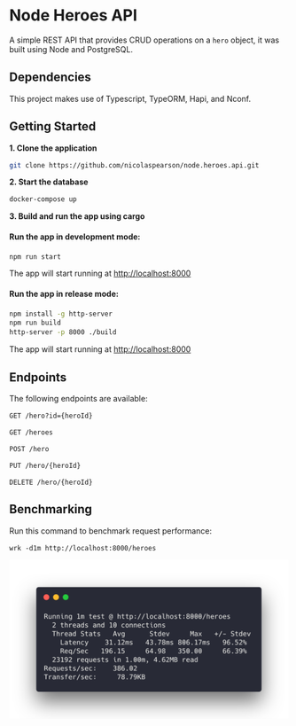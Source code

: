 # Node Heroes API

A simple REST API that provides CRUD operations on a `hero` object, it was built using Node and PostgreSQL.

## Dependencies

This project makes use of Typescript, TypeORM, Hapi, and Nconf.

## Getting Started

**1. Clone the application**

```bash
git clone https://github.com/nicolaspearson/node.heroes.api.git
```

**2. Start the database**

```bash
docker-compose up
```

**3. Build and run the app using cargo**

#### Run the app in development mode:

```bash
npm run start
```

The app will start running at <http://localhost:8000>

#### Run the app in release mode:

```bash
npm install -g http-server
npm run build
http-server -p 8000 ./build
```

The app will start running at <http://localhost:8000>

## Endpoints

The following endpoints are available:

```
GET /hero?id={heroId}
```

```
GET /heroes
```

```
POST /hero
```

```
PUT /hero/{heroId}
```

```
DELETE /hero/{heroId}
```

## Benchmarking

Run this command to benchmark request performance:

```
wrk -d1m http://localhost:8000/heroes
```

![benchmark](/img/benchmark.png)
